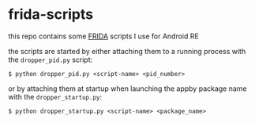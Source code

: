 # frida-scripts
this repo contains some [FRIDA](https://www.frida.re/) scripts I use for Android RE

the scripts are started by either attaching them to a running process with the `dropper_pid.py` script:
```
$ python dropper_pid.py <script-name> <pid_number>
```
or by attaching them at startup when launching the appby package name with the `dropper_startup.py`:
```
$ python dropper_startup.py <script-name> <package_name>
```
